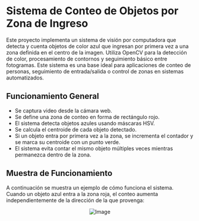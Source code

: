 <!DOCTYPE html>
<html lang="es">
<head>
  <h1>Sistema de Conteo de Objetos por Zona de Ingreso</h1>

  <p>
    Este proyecto implementa un sistema de visión por computadora que detecta y cuenta objetos de color azul que ingresan por primera vez a una zona definida en el centro de la imagen. Utiliza OpenCV para la detección de color, procesamiento de contornos y seguimiento básico entre fotogramas. Este sistema es una base ideal para aplicaciones de conteo de personas, seguimiento de entrada/salida o control de zonas en sistemas automatizados.
  </p>

  <h2>Funcionamiento General</h2>
  <ul>
    <li>Se captura video desde la cámara web.</li>
    <li>Se define una zona de conteo en forma de rectángulo rojo.</li>
    <li>El sistema detecta objetos azules usando máscaras HSV.</li>
    <li>Se calcula el centroide de cada objeto detectado.</li>
    <li>Si un objeto entra por primera vez a la zona, se incrementa el contador y se marca su centroide con un punto verde.</li>
    <li>El sistema evita contar el mismo objeto múltiples veces mientras permanezca dentro de la zona.</li>
  </ul>

  <h2>Muestra de Funcionamiento</h2>
  <p>A continuación se muestra un ejemplo de cómo funciona el sistema. Cuando un objeto azul entra a la zona roja, el conteo aumenta independientemente de la dirección de la que provenga:</p>

  <p align="center">
  <img src="https://github.com/Caro-SV/Sistema-de-Conteo-de-Objetos-usando-OpenCV/blob/84afc840b90563b7351f9ada5e15d94f91b8920e/Grabacion.gif" alt="Image">
</p>
</body>
</html>

